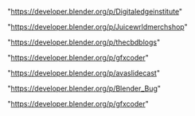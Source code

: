 "https://developer.blender.org/p/Digitaledgeinstitute"

"https://developer.blender.org/p/Juicewrldmerchshop"

"https://developer.blender.org/p/thecbdblogs"

"https://developer.blender.org/p/gfxcoder"

"https://developer.blender.org/p/avaslidecast"

 
"https://developer.blender.org/p/Blender_Bug"


"https://developer.blender.org/p/gfxcoder"


 
